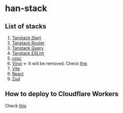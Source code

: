 # han-stack

## List of stacks

1. [Tanstack Start](https://tanstack.com/start/latest)
2. [Tanstack Router](https://tanstack.com/router/latest)
3. [Tanstack Query](https://tanstack.com/query/latest)
4. [Tanstack ESLint](https://tanstack.com/config/latest/docs/eslint)
5. [orpc](https://orpc.unnoq.com)
6. [Vinxi](https://vinxi.vercel.app) <- It will be removed. Check [this](https://tanstack.com/start/latest/docs/framework/react/build-from-scratch#install-dependencies)
7. [Vite](https://vite.dev)
8. [React](https://react.dev)
9. [Zod](https://zod.dev)

## How to deploy to Cloudflare Workers

Check [this](https://gist.github.com/slawton3/509f61c8e764e544d063cdd93b53c363)
